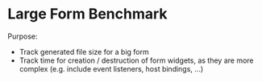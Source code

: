 # Large Form Benchmark

Purpose:

- Track generated file size for a big form
- Track time for creation / destruction of form widgets,
  as they are more complex (e.g. include event listeners, host bindings, ...)
